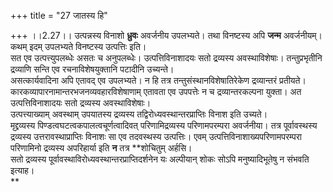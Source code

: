 +++
title = "27 जातस्य हि"

+++
।।2.27।। उत्पन्नस्य विनाशो **ध्रुवः** अवर्जनीय उपलभ्यते। तथा विनष्टस्य
अपि **जन्म** अवर्जनीयम्।  
कथम् इदम् उपलभ्यते विनष्टस्य उत्पत्तिः इति।  
सत एव उत्पत्त्युपलब्धेः असतः च अनुपलब्धेः। उत्पत्तिविनाशादयः सतो
द्रव्यस्य अवस्थाविशेषाः। तन्तुप्रभृतीनि द्रव्याणि सन्ति एव
रचनाविशेषयुक्तानि पटादीनि उच्यन्ते।  
असत्कार्यवादिना अपि एतावद् एव उपलभ्यते। न हि तत्र
तन्तुसंस्थानविशेषातिरेकेण द्रव्यान्तरं प्रतीयते।  
कारकव्यापारनामान्तरभजनव्यवहारविशेषाणाम् एतावता एव उपपत्तेः न च
द्रव्यान्तरकल्पना युक्ता। अत उत्पत्तिविनाशादयः सतो द्रव्यस्य
अवस्थाविशेषाः।  
उत्पत्त्याख्याम् अवस्थाम् उपयातस्य द्रव्यस्य
तद्विरोध्यवस्थान्तरप्राप्तिः विनाश इति उच्यते।  
मृद्द्रव्यस्य पिण्डत्वघटत्वकपालत्वचूर्णत्वादिवत् परिणामिद्रव्यस्य
परिणामपरम्परा अवर्जनीया। तत्र पूर्वावस्थस्य द्रव्यस्य
उत्तरावस्थाप्राप्तिः विनाशः सा एव तदवस्थस्य उत्पत्तिः। एवम्
उत्पत्तिविनाशाख्यपरिणामपरम्परा परिणामिनो द्रव्यस्य अपरिहार्या इति
**न** तत्र **शोचितुम् अर्हसि।  
सतो द्रव्यस्य पूर्वावस्थाविरोध्यवस्थान्तरप्राप्तिदर्शनेन यः अल्पीयान्
शोकः सोऽपि मनुष्यादिभूतेषु न संभवति इत्याह।  
**
